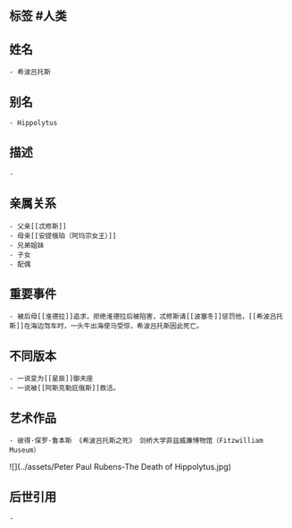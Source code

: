 ## 标签  #人类
## 姓名
	- 希波吕托斯
## 别名
	- Hippolytus
## 描述
	-
## 亲属关系
	- 父亲[[忒修斯]]
	- 母亲[[安提俄珀（阿玛宗女王）]]
	- 兄弟姐妹
	- 子女
	- 配偶
## 重要事件
	- 被后母[[淮德拉]]追求，拒绝淮德拉后被陷害，忒修斯请[[波塞冬]]惩罚他，[[希波吕托斯]]在海边驾车时，一头牛出海使马受惊，希波吕托斯因此死亡。
## 不同版本
	- 一说变为[[星辰]]御夫座
	- 一说被[[阿斯克勒庇俄斯]]救活。
## 艺术作品
	- 彼得·保罗·鲁本斯 《希波吕托斯之死》 剑桥大学菲兹威廉博物馆（Fitzwilliam Museum）
 ![](../assets/Peter Paul Rubens-The Death of Hippolytus.jpg)
## 后世引用
	-
